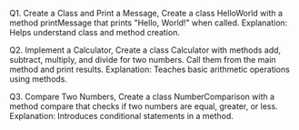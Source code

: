 Q1. Create a Class and Print a Message, Create a class HelloWorld with a method printMessage that prints "Hello, World!" when called.
    Explanation: Helps understand class and method creation.

Q2. Implement a Calculator, Create a class Calculator with methods add, subtract, multiply, and divide for two numbers. Call them from the main method and print results.
    Explanation: Teaches basic arithmetic operations using methods.

Q3. Compare Two Numbers, Create a class NumberComparison with a method compare that checks if two numbers are equal, greater, or less.
    Explanation: Introduces conditional statements in a method.